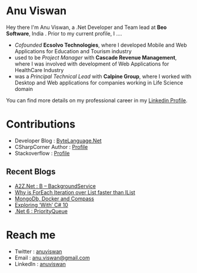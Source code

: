 # Anu Viswan

Hey there I'm Anu Viswan, a .Net Developer and Team lead at **Beo Software**, India .  Prior to my current profile, I ....

* _Cofounded_ **Ecsolvo Technologies**, where I developed Mobile and Web Applications for Education and Tourism industry
* used to be _Project Manager_ with **Cascade Revenue Management**, where I was involved with development of Web Applications for HealthCare Industry
* was a _Principal Technical Lead_ with **Calpine Group**, where I worked with Desktop and Web applications for companies working in Life Science domain

You can find more details on my professional career in my [Linkedin Profile](https://www.linkedin.com/in/anuviswan/). 

# Contributions
* Developer Blog : [ByteLanguage.Net](http://www.bytelanguage.net)
* CSharpCorner Author : [Profile](https://www.c-sharpcorner.com/members/anu.viswan)
* Stackoverflow : [Profile](https://stackoverflow.com/users/7299782/anu-viswan)

## Recent Blogs
<!-- BLOGPOSTS:START -->
- [A2Z.Net : B – BackgroundService](https://bytelanguage.net/2021/12/07/a2z-net-b-backgroundservice/)
- [Why is ForEach Iteration over List<T> faster than IList<T>](https://bytelanguage.net/2021/12/02/why-is-foreach-iteration-over-listt-faster-than-ilistt/)
- [MongoDb, Docker and Compass](https://bytelanguage.net/2021/11/16/mongodb-docker-and-compass/)
- [Exploring ‘With’ C# 10](https://bytelanguage.net/2021/11/10/exploring-with-c-10/)
- [.Net 6 : PriorityQueue](https://bytelanguage.net/2021/10/29/net-6-priorityqueue/)
<!-- BLOGPOSTS:END -->

# Reach me
* Twitter : [anuviswan](https://twitter.com/anuviswan)
* Email : anu.viswan@gmail.com
* LinkedIn : [anuviswan](https://www.linkedin.com/in/anuviswan/)


